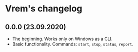 # Vrem's changelog

## 0.0.0 (23.09.2020)
- The beginning. Works only on Windows as a CLI.
- Basic functionality. Commands: `start`, `stop`, `status`, `report`.